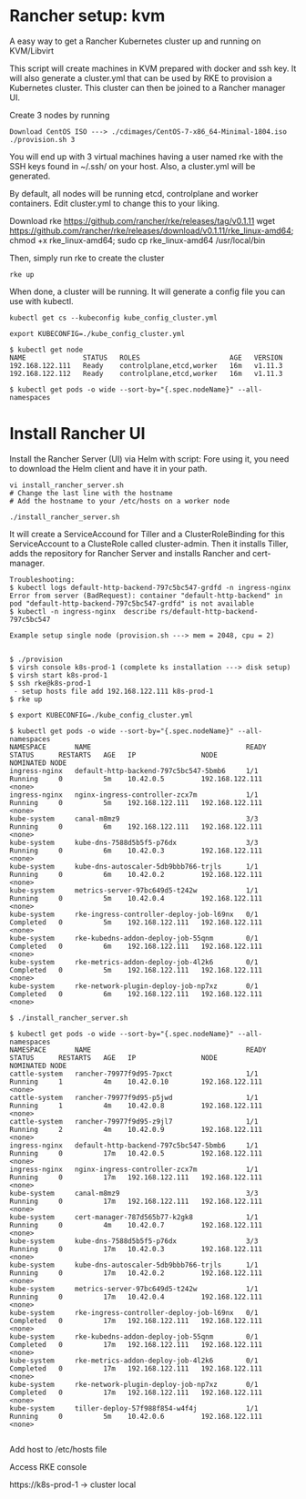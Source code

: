 # Rancher setup: kvm
A easy way to get a Rancher Kubernetes cluster up and running on KVM/Libvirt

This script will create machines in KVM prepared with docker and ssh key. It will also generate a cluster.yml that can be used by RKE to provision a Kubernetes cluster. This cluster can then be joined to a Rancher manager UI.

Create 3 nodes by running 
```
Download CentOS ISO ---> ./cdimages/CentOS-7-x86_64-Minimal-1804.iso
./provision.sh 3
```

You will end up with 3 virtual machines having a user named rke with the SSH keys found in ~/.ssh/ on your host. Also, a cluster.yml will be generated.

By default, all nodes will be running etcd, controlplane and worker containers. Edit cluster.yml to change this to your liking. 

Download rke https://github.com/rancher/rke/releases/tag/v0.1.11 
wget https://github.com/rancher/rke/releases/download/v0.1.11/rke_linux-amd64; chmod +x rke_linux-amd64; 
sudo cp rke_linux-amd64 /usr/local/bin

Then, simply run rke to create the cluster

```
rke up
```

When done, a cluster will be running. It will generate a config file you can use with kubectl.

```
kubectl get cs --kubeconfig kube_config_cluster.yml

export KUBECONFIG=./kube_config_cluster.yml

$ kubectl get node 
NAME              STATUS   ROLES                      AGE   VERSION
192.168.122.111   Ready    controlplane,etcd,worker   16m   v1.11.3
192.168.122.112   Ready    controlplane,etcd,worker   16m   v1.11.3

$ kubectl get pods -o wide --sort-by="{.spec.nodeName}" --all-namespaces

```
# Install Rancher UI
Install the Rancher Server (UI) via Helm with script: 
Fore using it, you need to download the Helm client and have it in your path.
```
vi install_rancher_server.sh
# Change the last line with the hostname
# Add the hostname to your /etc/hosts on a worker node

./install_rancher_server.sh
```
It will create a ServiceAccound for Tiller and a ClusterRoleBinding for this ServiceAccount to a ClusteRole called cluster-admin. Then it installs Tiller, adds the repository for Rancher Server and installs Rancher and cert-manager.

```
Troubleshooting:
$ kubectl logs default-http-backend-797c5bc547-grdfd -n ingress-nginx
Error from server (BadRequest): container "default-http-backend" in pod "default-http-backend-797c5bc547-grdfd" is not available
$ kubectl -n ingress-nginx  describe rs/default-http-backend-797c5bc547
```

```
Example setup single node (provision.sh ---> mem = 2048, cpu = 2)


$ ./provision
$ virsh console k8s-prod-1 (complete ks installation ---> disk setup)
$ virsh start k8s-prod-1
$ ssh rke@k8s-prod-1 
 - setup hosts file add 192.168.122.111 k8s-prod-1
$ rke up

$ export KUBECONFIG=./kube_config_cluster.yml

$ kubectl get pods -o wide --sort-by="{.spec.nodeName}" --all-namespaces
NAMESPACE       NAME                                      READY   STATUS      RESTARTS   AGE   IP                NODE              NOMINATED NODE
ingress-nginx   default-http-backend-797c5bc547-5bmb6     1/1     Running     0          5m    10.42.0.5         192.168.122.111   <none>
ingress-nginx   nginx-ingress-controller-zcx7m            1/1     Running     0          5m    192.168.122.111   192.168.122.111   <none>
kube-system     canal-m8mz9                               3/3     Running     0          6m    192.168.122.111   192.168.122.111   <none>
kube-system     kube-dns-7588d5b5f5-p76dx                 3/3     Running     0          6m    10.42.0.3         192.168.122.111   <none>
kube-system     kube-dns-autoscaler-5db9bbb766-trjls      1/1     Running     0          6m    10.42.0.2         192.168.122.111   <none>
kube-system     metrics-server-97bc649d5-t242w            1/1     Running     0          5m    10.42.0.4         192.168.122.111   <none>
kube-system     rke-ingress-controller-deploy-job-l69nx   0/1     Completed   0          5m    192.168.122.111   192.168.122.111   <none>
kube-system     rke-kubedns-addon-deploy-job-55qnm        0/1     Completed   0          6m    192.168.122.111   192.168.122.111   <none>
kube-system     rke-metrics-addon-deploy-job-4l2k6        0/1     Completed   0          5m    192.168.122.111   192.168.122.111   <none>
kube-system     rke-network-plugin-deploy-job-np7xz       0/1     Completed   0          6m    192.168.122.111   192.168.122.111   <none>

$ ./install_rancher_server.sh

$ kubectl get pods -o wide --sort-by="{.spec.nodeName}" --all-namespaces
NAMESPACE       NAME                                      READY   STATUS      RESTARTS   AGE   IP                NODE              NOMINATED NODE
cattle-system   rancher-79977f9d95-7pxct                  1/1     Running     1          4m    10.42.0.10        192.168.122.111   <none>
cattle-system   rancher-79977f9d95-p5jwd                  1/1     Running     1          4m    10.42.0.8         192.168.122.111   <none>
cattle-system   rancher-79977f9d95-z9jl7                  1/1     Running     2          4m    10.42.0.9         192.168.122.111   <none>
ingress-nginx   default-http-backend-797c5bc547-5bmb6     1/1     Running     0          17m   10.42.0.5         192.168.122.111   <none>
ingress-nginx   nginx-ingress-controller-zcx7m            1/1     Running     0          17m   192.168.122.111   192.168.122.111   <none>
kube-system     canal-m8mz9                               3/3     Running     0          17m   192.168.122.111   192.168.122.111   <none>
kube-system     cert-manager-787d565b77-k2gk8             1/1     Running     0          4m    10.42.0.7         192.168.122.111   <none>
kube-system     kube-dns-7588d5b5f5-p76dx                 3/3     Running     0          17m   10.42.0.3         192.168.122.111   <none>
kube-system     kube-dns-autoscaler-5db9bbb766-trjls      1/1     Running     0          17m   10.42.0.2         192.168.122.111   <none>
kube-system     metrics-server-97bc649d5-t242w            1/1     Running     0          17m   10.42.0.4         192.168.122.111   <none>
kube-system     rke-ingress-controller-deploy-job-l69nx   0/1     Completed   0          17m   192.168.122.111   192.168.122.111   <none>
kube-system     rke-kubedns-addon-deploy-job-55qnm        0/1     Completed   0          17m   192.168.122.111   192.168.122.111   <none>
kube-system     rke-metrics-addon-deploy-job-4l2k6        0/1     Completed   0          17m   192.168.122.111   192.168.122.111   <none>
kube-system     rke-network-plugin-deploy-job-np7xz       0/1     Completed   0          17m   192.168.122.111   192.168.122.111   <none>
kube-system     tiller-deploy-57f988f854-w4f4j            1/1     Running     0          5m    10.42.0.6         192.168.122.111   <none>


```
Add host to /etc/hosts file

Access RKE console 

https://k8s-prod-1 -> cluster local 




